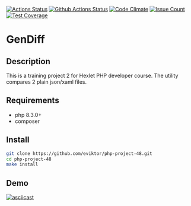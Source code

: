 [![Actions Status](https://github.com/eviktor/php-project-48/actions/workflows/hexlet-check.yml/badge.svg)](https://github.com/eviktor/php-project-48/actions)
[![Github Actions Status](https://github.com/eviktor/php-project-48/workflows/check/badge.svg)](https://github.com/eviktor/php-project-48/actions)
[![Code Climate](https://codeclimate.com/github/eviktor/php-project-48/badges/gpa.svg)](https://codeclimate.com/github/eviktor/php-project-48)
[![Issue Count](https://codeclimate.com/github/eviktor/php-project-48/badges/issue_count.svg)](https://codeclimate.com/github/eviktor/php-project-48/issues)
[![Test Coverage](https://codeclimate.com/github/eviktor/php-project-48/badges/coverage.svg)](https://codeclimate.com/github/eviktor/php-project-48/coverage)

# GenDiff

## Description

This is a training project 2 for Hexlet PHP developer course.
The utility compares 2 plain json/xaml files.

## Requirements

* php 8.3.0+
* composer

## Install

```sh
git clone https://github.com/eviktor/php-project-48.git
cd php-project-48
make install
```

## Demo

[![asciicast](https://asciinema.org/a/lVxSJanmRgMjaExbU9CGUVZ38.svg)](https://asciinema.org/a/lVxSJanmRgMjaExbU9CGUVZ38)
